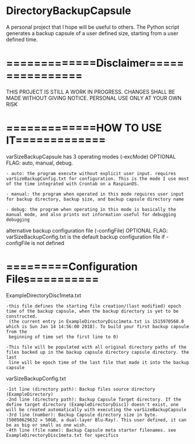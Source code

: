 # DirectoryBackupCapsule
A personal project that I hope will be useful to others. The Python script generates a backup capsule of a user defined size, starting from a user defined time.

# =============Disclaimer================
THIS PROJECT IS STILL A WORK IN PROGRESS. CHANGES SHALL BE MADE WITHOUT GIVING NOTICE. PERSONAL USE ONLY AT YOUR OWN RISK

# =============HOW TO USE IT=============
varSizeBackupCapsule has 3 operating modes (-excMode) OPTIONAL FLAG: auto, manual, debug.

	- auto: the program execute without explicit user input. requires varSizeBackupConfig.txt for configuration. This is the mode I use most of the time integrated with Crontab on a RaspianOS.

	- manual: the program when operated in this mode requires user input for backup directory, backup size, and backup capsule directory name

	- debug: the program when operating in this mode is basically the manual mode, and also prints out information useful for debugging debugging

alternative backup configuration file (-configFile) OPTIONAL FLAG: varSizeBackupConfig.txt is the default backup configuration file if -configFile is not defined 

# =========Configuration Files==========
ExampleDirectoryDisc1meta.txt

	-this file defines the starting file creation/(last modified) epoch time of the backup capsule, when the backup directory is yet to be constructed.
	 (the current entry in ExampleDirectoryDisc1meta.txt is 1515970560.0 which is Sun Jan 14 14:56:00 2018). To build your first backup capsule from the
	 beginning of time set the first line to 0)

	-This file will be populated with all original directory paths of the files backed up in the backup capsule directory capsule directory. the last
	 line will be epoch time of the last file that made it into the backup capsule

varSizeBackupConfig.txt

	-1st line (directory path): Backup files source directory (ExampleDirectory)
	-2nd line (directory path): Backup Capsule Target directory. If the define target directory (ExampleDirectoryDisc1) doesn't exist, one will be created automatically with executing the varSizeBackupCapsule
	-3rd line (number): Backup Capsule directory size in byte. (50050629632 = 50GB, a dual-layer Blu-Ray). This user defined, it can be as big or small as one wish.
	-4th line (file name): Backup Capsule meta starter filenames. see ExampleDirectoryDisc1meta.txt for specifics
